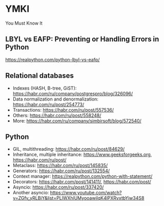 # YMKI
You Must Know It

## LBYL vs EAFP: Preventing or Handling Errors in Python
https://realpython.com/python-lbyl-vs-eafp/

## Relational databases
 - Indexes (HASH, B-tree, GiST):  https://habr.com/ru/company/postgrespro/blog/326096/
 - Data normalization and denormalization:  https://habr.com/ru/post/254773/
 - Transactions:  https://habr.com/ru/post/557536/
 - Others:  https://habr.com/ru/post/558248/
 - More:  https://habr.com/ru/company/simbirsoft/blog/572540/

## Python
 - GIL, multithreading:				https://habr.com/ru/post/84629/
 - Inheritance, multiple inheritance:		https://www.geeksforgeeks.org, https://habr.com/ru/post/
 - Metaclass:					https://habr.com/ru/post/145835/ 
 - Generators:					https://habr.com/ru/post/132554/
 - Context manager:				https://realpython.com/python-with-statement/
 - Decorators:					https://habr.com/post/141411/, https://habr.com/post/
 - Asyncio:					https://habr.com/ru/post/337420/
 - Another asyncio: https://www.youtube.com/watch?v=ZGfv_yRLBiY&list=PLlWXhlUMyooawilqK4lPXRvxtbYiw34S8

